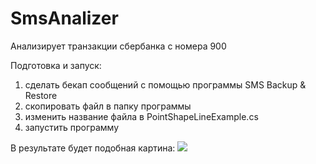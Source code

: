 # SmsAnalizer


Анализирует транзакции сбербанка с номера 900

Подготовка и запуск:
1. сделать бекап сообщений с помощью программы SMS Backup & Restore
2. скопировать файл в папку программы
3. изменить название файла в PointShapeLineExample.cs
4. запустить программу

В результате будет подобная картина:
<image src="https://raw.githubusercontent.com/farodig/SmsAnalizer/master/SmsAnalizer/info/example.png">
